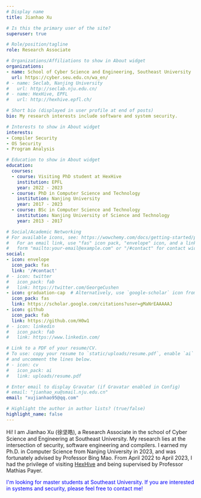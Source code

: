 ```yaml
---
# Display name
title: Jianhao Xu

# Is this the primary user of the site?
superuser: true

# Role/position/tagline
role: Research Associate

# Organizations/Affiliations to show in About widget
organizations:
- name: School of Cyber Science and Engineering, Southeast University
  url: https://cyber.seu.edu.cn/wa_en/
# - name: Seclab, Nanjing University
#   url: http://seclab.nju.edu.cn/
# - name: HexHive, EPFL
#   url: http://hexhive.epfl.ch/

# Short bio (displayed in user profile at end of posts)
bio: My research interests include software and system security.

# Interests to show in About widget
interests:
- Compiler Security
- OS Security
- Program Analysis

# Education to show in About widget
education:
  courses:
  - course: Visiting PhD student at HexHive
    institution: EPFL
    year: 2022 - 2023
  - course: PhD in Computer Science and Technology
    institution: Nanjing University
    year: 2017 - 2023
  - course: BSc in Computer Science and Technology
    institution: Nanjing University of Science and Technology
    year: 2013 - 2017

# Social/Academic Networking
# For available icons, see: https://wowchemy.com/docs/getting-started/page-builder/#icons
#   For an email link, use "fas" icon pack, "envelope" icon, and a link in the
#   form "mailto:your-email@example.com" or "/#contact" for contact widget.
social:
- icon: envelope
  icon_pack: fas
  link: '/#contact'
# - icon: twitter
#   icon_pack: fab
#   link: https://twitter.com/GeorgeCushen
- icon: graduation-cap  # Alternatively, use `google-scholar` icon from `ai` icon pack
  icon_pack: fas
  link: https://scholar.google.com/citations?user=gMaNrEAAAAAJ
- icon: github
  icon_pack: fab
  link: https://github.com/H0w1
# - icon: linkedin
#   icon_pack: fab
#   link: https://www.linkedin.com/

# Link to a PDF of your resume/CV.
# To use: copy your resume to `static/uploads/resume.pdf`, enable `ai` icons in `params.toml`, 
# and uncomment the lines below.
# - icon: cv
#   icon_pack: ai
#   link: uploads/resume.pdf

# Enter email to display Gravatar (if Gravatar enabled in Config)
# email: "jianhao_xu@smail.nju.edu.cn"
email: "xujianhao95@qq.com"

# Highlight the author in author lists? (true/false)
highlight_name: false
---
```


Hi! I am Jianhao Xu (徐坚皓),
a Research Associate in the school of Cyber Science and Engineering at Southeast University.
My research lies at the intersection of security, software engineering and compilers. 
I earned my Ph.D. in Computer Science from Nanjing University in 2023, and was fortunately advised by Professor Bing Mao. 
From April 2022 to April 2023, I had the privilege of visiting [HexHive](http://hexhive.epfl.ch/) and being supervised by Professor Mathias Payer.

<font color=blue>
I'm looking for master students at Southeast University. If you are interested in systems and security, please feel free to contact me!
</font>
<!-- {{< icon name="download" pack="fas" >}} Download my {{< staticref "uploads/demo_resume.pdf" "newtab" >}}resumé{{< /staticref >}}. -->
